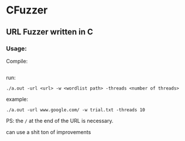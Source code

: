 # CFuzzer
## URL Fuzzer written in C
### Usage:
Compile:
``` gcc main.c -lcurl -lpthread
```
run:
```
./a.out -url <url> -w <wordlist path> -threads <number of threads>
```
example:
```
./a.out -url www.google.com/ -w trial.txt -threads 10
```
PS: the `/` at the end of the URL is necessary.

can use a shit ton of improvements
